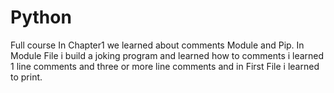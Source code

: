 # Python
Full course
In Chapter1 we learned about comments Module and Pip.
In Module File i build a joking program and learned how to comments i learned 1 line comments and three or more line comments and in First File i learned to print.
 